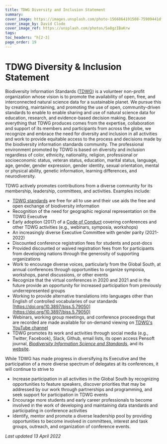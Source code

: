 ```yaml
---
title: TDWG Diversity and Inclusion Statement
summary: 
cover_image: https://images.unsplash.com/photo-1566864101508-75909441df2d
cover_image_by: David Clode
cover_image_ref: https://unsplash.com/photos/Sa8gzIBaKrw
tags: 
toc_headers: ^h[2-3]
page_order: 19
---
```


# TDWG Diversity & Inclusion Statement

Biodiversity Information Standards ([TDWG](https://tdwg.org/)) is a volunteer non-profit organization whose vision is to promote the availability of open, free, and interconnected natural science data for a sustainable planet. We pursue this by creating, maintaining, and promoting the use of open, community-driven standards to enable to enable sharing and use of natural science data for education, research, and evidence-based decision making. Because everything that TDWG produces comes from the expertise, collaboration and support of its members and participants from across the globe, we recognize and embrace the need for diversity and inclusion in all activities and work to provide equitable access to the process and decisions made by the biodiversity information standards community. The professional environment promoted by TDWG is based on diversity and inclusion regardless of color, ethnicity, nationality, religion, professional or socioeconomic status, veteran status, education, marital status, language, age, gender, gender expression, gender identity, sexual orientation, mental or physical ability, genetic information, learning differences, and neurodiversity.

TDWG actively promotes contributions from a diverse community for its membership, leadership, committees, and activities. Examples include:

- [TDWG standards](https://www.tdwg.org/standards/) are free for all to use and their use aids the free and open exchange of biodiversity information
- Recognition of the need for geographic regional representation on the TDWG Executive
- Early adoption (2017) of a [Code of Conduct](https://www.tdwg.org/about/code-of-conduct/) covering conferences and other TDWG activities (e.g., webinars, symposia, workshops)
- An increasingly diverse Executive Committee with gender parity (2021- 2022)
- Discounted conference registration fees for students and post-docs
- Provided discounted or waived registration fees from for participants from developing nations through the generosity of supporting organizations
- Work to encourage diverse voices, particularly from the Global South, at annual conferences through opportunities to organize symposia, workshops, panel discussions, or other events
- Recognize that the virtual conferences in 2020 and 2021 and in the future provide an opportunity for increased participation from previously underrepresented groups
- Working to provide alternative translations into languages other than English of controlled vocabularies of our standards [https://doi.org/10.3897/biss.5.79050](https://doi.org/10.3897/biss.5.79050) 
- Webinars, working group meetings, and conference proceedings that are recorded are made available for on-demand viewing on [TDWG's YouTube channel](https://www.youtube.com/channel/UC3k926cEitgTHn0ib9FvJHA/videos)
- TDWG promotes its work and activities through social media (e.g., Twitter, Facebook), Slack, Github, email lists, its open access Pensoft journal, [_Biodiversity Information Science and Standards_](https://biss.pensoft.net/), and its [website](https://tdwg.org/).

While TDWG has made progress in diversifying its Executive and the participation of a more diverse spectrum of delegates at its conferences, it will continue to strive to
- Increase participation in all activities in the Global South by recognizing opportunities to feature speakers, discover priorities that may be addressed by our work through partnerships and programming, and seek support for participation in TDWG events
- Encourage more students and early career professionals to become involved in the work of developing and maintaining data standards and participating in conference activities
- Identify, mentor and promote a diverse leadership pool by providing opportunities to become involved in committees, interest and task groups, outreach, and organization of conference events.

_Last updated 13 April 2022_
